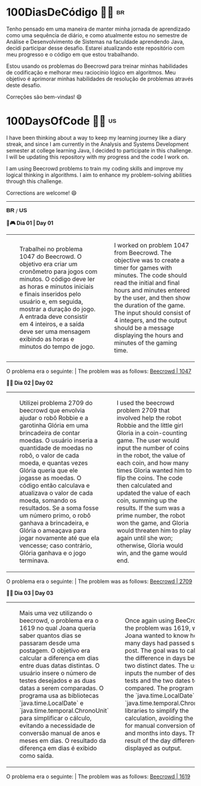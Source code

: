 <h1>100DiasDeCódigo 🚀💯 <sup><sub><b><span style="font-size: 15px; font-family: Arial, sans-serif;">BR</span></b></sub></sup></h1>

<p>Tenho pensado em uma maneira de manter minha jornada de aprendizado como uma sequência de diário, e como atualmente estou no semestre de Análise e Desenvolvimento de Sistemas na faculdade aprendendo Java, decidi participar desse desafio. Estarei atualizando este repositório com meu progresso e o código em que estou trabalhando.</p>
<p>Estou usando os problemas do Beecrowd para treinar minhas habilidades de codificação e melhorar meu raciocínio lógico em algoritmos. Meu objetivo é aprimorar minhas habilidades de resolução de problemas através deste desafio.</p>
<p>Correções são bem-vindas! 😄</p>

<h1>100DaysOfCode 🚀💯 <sup><sub><b><span style="font-size: 15px; font-family: Arial, sans-serif;">US</span></b></sub></sup></h1>
<p>I have been thinking about a way to keep my learning journey like a diary streak, and since I am currently in the Analysis and Systems Development semester at college learning Java, I decided to participate in this challenge. I will be updating this repository with my progress and the code I work on.</p>
<p>I am using Beecrowd problems to train my coding skills and improve my logical thinking in algorithms. I aim to enhance my problem-solving abilities through this challenge.
</p>
<p>Corrections are welcome! 😄</p>

<hr>
<sup><sub><b><span style="font-size: 15px; font-family: Arial, sans-serif;">BR</span></b></sub></sup> / <sup><sub><b><span style="font-size: 15px; font-family: Arial, sans-serif;">US</span></b></sub></sup>
<p><strong>📌🎮 Dia 01 | Day 01</strong></p>
<table>
  <tr>
    <td>
      <ul>
        <p>Trabalhei no problema 1047 do Beecrowd. O objetivo era criar um cronômetro para jogos com minutos. O código deve ler as horas e minutos iniciais e finais inseridos pelo usuário e, em seguida, mostrar a duração do jogo. A entrada deve consistir em 4 inteiros, e a saída deve ser uma mensagem exibindo as horas e minutos do tempo de jogo.</p>
      </ul>
    </td>
    <td>
      <ul>
        <p>I worked on problem 1047 from Beecrowd. The objective was to create a timer for games with minutes. The code should read the initial and final hours and minutes entered by the user, and then show the duration of the game. The input should consist of 4 integers, and the output should be a message displaying the hours and minutes of the gaming time.</p>
      </ul>
    </td>
  </tr>
  </table>
  O problema era o seguinte: | The problem was as follows:
<a href="https://www.beecrowd.com.br/judge/pt/problems/view/1047">Beecrowd | 1047</a>

<p><strong>📌🤖 Dia 02 | Day 02</strong></p>
<table>
  <tr>
    <td>
      <ul>
        <p>Utilizei problema 2709 do beecrowd que envolvia ajudar o robô Robbie e a garotinha Glória em uma brincadeira de contar moedas. O usuário inseria a quantidade de moedas no robô, o valor de cada moeda, e quantas vezes Glória queria que ele jogasse as moedas. O código então calculava e atualizava o valor de cada moeda, somando os resultados. Se a soma fosse um número primo, o robô ganhava a brincadeira, e Glória o ameaçava para jogar novamente até que ela vencesse; caso contrário, Glória ganhava e o jogo terminava.</p>
      </ul>
    </td>
    <td>
      <ul>
        <p>I used the beecrowd problem 2709 that involved help the robot Robbie and the little girl Gloria in a coin-counting game. The user would input the number of coins in the robot, the value of each coin, and how many times Gloria wanted him to flip the coins. The code then calculated and updated the value of each coin, summing up the results. If the sum was a prime number, the robot won the game, and Gloria would threaten him to play again until she won; otherwise, Gloria would win, and the game would end.</p>
      </ul>
    </td>
  </tr>
  </table>
  O problema era o seguinte: | The problem was as follows:
<a href="https://www.beecrowd.com.br/judge/pt/problems/view/2709">Beecrowd | 2709</a>

<p><strong>📌📅 Dia 03 | Day 03</strong></p>
<table>
  <tr>
    <td>
      <ul>
        <p> Mais uma vez utilizando o beecrowd, o problema era o 1619 no qual Joana queria saber quantos dias se passaram desde uma postagem. O objetivo era calcular a diferença em dias entre duas datas distintas. O usuário insere o número de testes desejados e as duas datas a serem comparadas. O programa usa as bibliotecas `java.time.LocalDate` e `java.time.temporal.ChronoUnit` para simplificar o cálculo, evitando a necessidade de conversão manual de anos e meses em dias. O resultado da diferença em dias é exibido como saída.</p>
      </ul>
    </td>
    <td>
      <ul>
        <p>Once again using BeeCrowd, the problem was 1619, where Joana wanted to know how many days had passed since a post. The goal was to calculate the difference in days between two distinct dates. The user inputs the number of desired tests and the two dates to be compared. The program uses the `java.time.LocalDate` and `java.time.temporal.ChronoUnit` libraries to simplify the calculation, avoiding the need for manual conversion of years and months into days. The result of the day difference is displayed as output.</p>
      </ul>
    </td>
  </tr>
  </table>
  O problema era o seguinte: | The problem was as follows:
<a href="https://www.beecrowd.com.br/judge/pt/problems/view/1619">Beecrowd | 1619</a>





